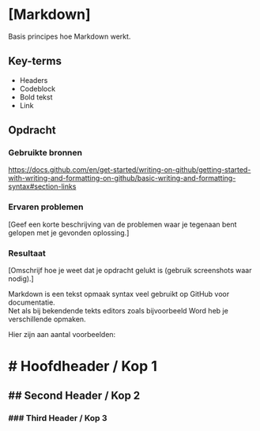 # [Markdown]
Basis principes hoe Markdown werkt.


## Key-terms
- Headers
- Codeblock
- Bold tekst
- Link 


## Opdracht
### Gebruikte bronnen
https://docs.github.com/en/get-started/writing-on-github/getting-started-with-writing-and-formatting-on-github/basic-writing-and-formatting-syntax#section-links  



### Ervaren problemen
[Geef een korte beschrijving van de problemen waar je tegenaan bent gelopen met je gevonden oplossing.]

### Resultaat
[Omschrijf hoe je weet dat je opdracht gelukt is (gebruik screenshots waar nodig).]

Markdown is een tekst opmaak syntax veel gebruikt op GitHub voor documentatie.  
Net als bij bekendende tekts editors zoals bijvoorbeeld Word heb je verschillende opmaken.

Hier zijn aan aantal voorbeelden:
# \# Hoofdheader / Kop 1
## \#\# Second Header / Kop 2
### \#\#\# Third Header / Kop 3


